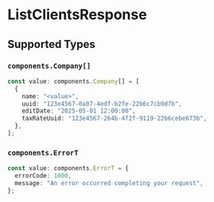 # ListClientsResponse


## Supported Types

### `components.Company[]`

```typescript
const value: components.Company[] = [
  {
    name: "<value>",
    uuid: "123e4567-0a07-4edf-b2fe-22b6c7cb9d7b",
    editDate: "2025-05-01 12:00:00",
    taxRateUuid: "123e4567-264b-4f2f-9119-22b6cebe673b",
  },
];
```

### `components.ErrorT`

```typescript
const value: components.ErrorT = {
  errorCode: 1000,
  message: "An error occurred completing your request",
};
```

